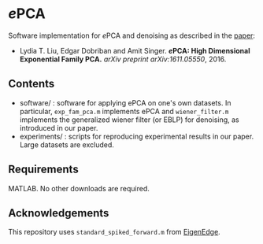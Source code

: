 # *e*PCA
Software implementation for *e*PCA and denoising as described in the [paper](http://arxiv.org/abs/1611.05550):
* Lydia T. Liu, Edgar Dobriban and Amit Singer. ***e*****PCA: High Dimensional Exponential Family PCA.**  *arXiv preprint arXiv:1611.05550*, 2016. 


## Contents
* software/ : software for applying ePCA on one's own datasets. In particular, ```exp_fam_pca.m``` implements ePCA and ```wiener_filter.m``` implements the generalized wiener filter (or EBLP) for denoising, as introduced in our paper.
* experiments/ : scripts for reproducing experimental results in our paper. Large datasets are excluded.

## Requirements
MATLAB. No other downloads are required.

## Acknowledgements
This repository uses ```standard_spiked_forward.m``` from [EigenEdge](https://github.com/dobriban/EigenEdge).

